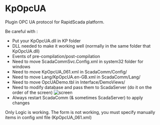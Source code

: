 # KpOpcUA

Plugin OPC UA protocol for RapidScada platform.

Be careful with :
 - Put your KpOpcUA.dll in KP folder
 - DLL needed to make it working well (normally in the same folder that KpOpcUA.dll)
 - Events of pre-compilation/post-compilation
 - Need to move ScadaCommSvc.Config.xml in system32 folder for windows
 - Need to move KpOpcUA_061.xml in ScadaComm/Config/
 - Need to move Lang/KpOpcUA.en-GB.xml in ScadaComm/Lang/
 - Need to move OpcUADemo.tbl in Interface/DemoViews/
 - Need to modify database and pass them to ScadaServer (do it on the order of the screen)
   ![screen](https://image.noelshack.com/fichiers/2018/15/4/1523523661-1.png)
 - Always restart ScadaComm (& sometimes ScadaServer) to apply changes

Only Logic is working.
The form is not working, you must specify manually items in config xml file (KpOpcUA_061.xml)
